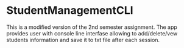 # StudentManagementCLI
This is a modified version of the 2nd semester assignment. The app provides user with console line interfase allowing to add/delete/vew students information and save it to txt file after each session.
